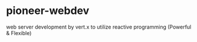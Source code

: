 # pioneer-webdev
web server development by vert.x to utilize reactive programming (Powerful &amp; Flexible)
